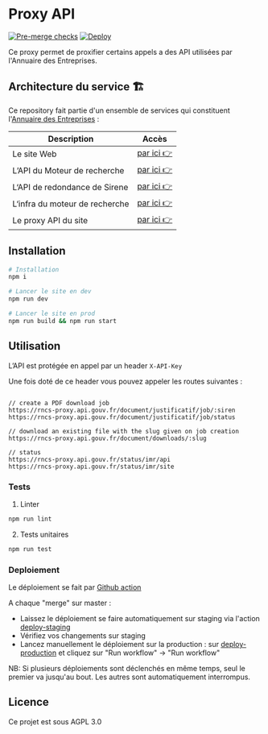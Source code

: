 # Proxy API

[![Pre-merge checks](https://github.com/etalab/annuaire-entreprises-api-proxy/actions/workflows/pre-merge.yml/badge.svg)](https://github.com/etalab/annuaire-entreprises-api-proxy/actions/workflows/pre-merge.yml)
[![Deploy](https://github.com/etalab/annuaire-entreprises-api-proxy/actions/workflows/deploy.yml/badge.svg)](https://github.com/etalab/annuaire-entreprises-api-proxy/actions/workflows/deploy.yml)

Ce proxy permet de proxifier certains appels a des API utilisées par l'Annuaire des Entreprises.

## Architecture du service 🏗

Ce repository fait partie d'un ensemble de services qui constituent l'[Annuaire des Entreprises](https://annuaire-entreprises.data.gouv.fr) :

| Description                    | Accès                                                                     |
| ------------------------------ | ------------------------------------------------------------------------- |
| Le site Web                    | [par ici 👉](https://github.com/etalab/annuaire-entreprises-site)         |
| L’API du Moteur de recherche   | [par ici 👉](https://github.com/etalab/annuaire-entreprises-search-api)   |
| L‘API de redondance de Sirene  | [par ici 👉](https://github.com/etalab/annuaire-entreprises-sirene-api)   |
| L‘infra du moteur de recherche | [par ici 👉](https://github.com/etalab/annuaire-entreprises-search-infra) |
| Le proxy API du site           | [par ici 👉](https://github.com/etalab/annuaire-entreprises-api-proxy)    |

## Installation

```bash
# Installation
npm i

# Lancer le site en dev
npm run dev

# Lancer le site en prod
npm run build && npm run start

```

## Utilisation

L’API est protégée en appel par un header `X-API-Key`

Une fois doté de ce header vous pouvez appeler les routes suivantes :

```

// create a PDF download job
https://rncs-proxy.api.gouv.fr/document/justificatif/job/:siren
https://rncs-proxy.api.gouv.fr/document/justificatif/job/status

// download an existing file with the slug given on job creation
https://rncs-proxy.api.gouv.fr/document/downloads/:slug

// status
https://rncs-proxy.api.gouv.fr/status/imr/api
https://rncs-proxy.api.gouv.fr/status/imr/site
```

### Tests

1. Linter

```bash
npm run lint
```

2. Tests unitaires

```bash
npm run test
```

### Deploiement

Le déploiement se fait par [Github action](https://github.com/etalab/annuaire-entreprises-proxy/actions)

A chaque "merge" sur master :

- Laissez le déploiement se faire automatiquement sur staging via l'action [deploy-staging](https://github.com/etalab/annuaire-entreprises-api-proxy/actions/workflows/deploy-staging.yml)
- Vérifiez vos changements sur staging
- Lancez manuellement le déploiement sur la production : sur [deploy-production](https://github.com/etalab/annuaire-entreprises-api-proxy/actions/workflows/deploy-production.yml) et cliquez sur "Run workflow" -> "Run workflow"

NB: Si plusieurs déploiements sont déclenchés en même temps, seul le premier va jusqu'au bout. Les autres sont automatiquement interrompus.

## Licence

Ce projet est sous AGPL 3.0
